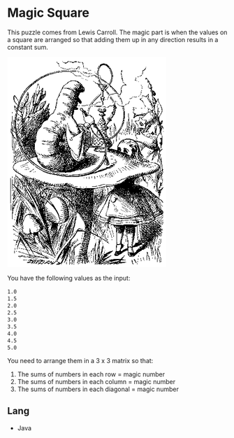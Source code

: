 # Magic Square

This puzzle comes from Lewis Carroll.  The magic part is when the
values on a square are arranged so that adding them up in any direction results in
a constant sum.

![caterpillar](./images/caterpillar.gif)

You have the following values as the input:

```
1.0
1.5
2.0
2.5
3.0
3.5
4.0
4.5
5.0
```

You need to arrange them in a 3 x 3 matrix so that:

1. The sums of numbers in each row = magic number
2. The sums of numbers in each column = magic number
3. The sums of numbers in each diagonal = magic number

## Lang
- Java
